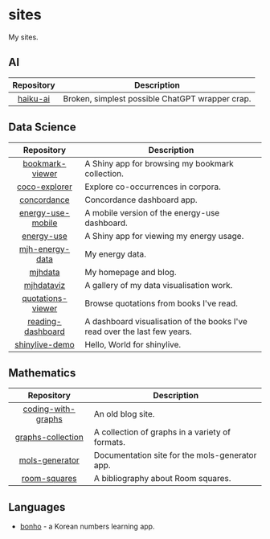 # sites

My sites.

## AI

| Repository                                           | Description                                              |
| :--------------------------------------------------: | -------------------------------------------------------- |
| [haiku-ai](https://fossil-harvest-mambo.glitch.me/)  | Broken, simplest possible ChatGPT wrapper crap.          |

## Data Science

| Repository                                                              | Description                                                               |
| :---------------------------------------------------------------------: | ------------------------------------------------------------------------- |
| [bookmark-viewer](https://mhenderson.shinyapps.io/bookmark-viewer/)     | A Shiny app for browsing my bookmark collection.                          |
| [coco-explorer](https://mhenderson.shinyapps.io/coco-explorer/)         | Explore co-occurrences in corpora.                                        |
| [concordance](https://mhenderson.shinyapps.io/concordance/)             | Concordance dashboard app.                                                |
| [energy-use-mobile](https://mhenderson.shinyapps.io/energy-use-mobile/) | A mobile version of the energy-use dashboard.                             |
| [energy-use](https://mhenderson.shinyapps.io/energy-use/)               | A Shiny app for viewing my energy usage.                                  |
| [mjh-energy-data](https://mjh-energy-data.netlify.app/)                 | My energy data.                                                           |
| [mjhdata](https://mjhdata.netlify.app/)                                 | My homepage and blog.                                                     |
| [mjhdataviz](https://mjhdataviz.netlify.app/)                           | A gallery of my data visualisation work.                                  |
| [quotations-viewer](https://mhenderson.shinyapps.io/quotations-viewer/) | Browse quotations from books I've read.                                   |
| [reading-dashboard](http://rpubs.com/mhenderson/reading-dashboard)      | A dashboard visualisation of the books I've read over the last few years. |
| [shinylive-demo](https://mhenderson.github.io/shinylive-demo/)          | Hello, World for shinylive.                                               |

## Mathematics

| Repository                                                              | Description                                            |
| :---------------------------------------------------------------------: | ------------------------------------------------------ |
| [coding-with-graphs](https://coding-with-graphs.netlify.app/)           | An old blog site.                                      |
| [graphs-collection](http://mhenderson.github.io/graphs-collection/)     | A collection of graphs in a variety of formats.        |
| [mols-generator](https://mols-generator.netlify.app/)                   | Documentation site for the mols-generator app.         |
| [room-squares](https://room-squares.netlify.app/)                       | A bibliography about Room squares.                     |
 
## Languages

- [bonho](https://bonho.netlify.app/) - a Korean numbers learning app.

